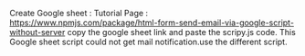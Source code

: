 Create Google sheet :
Tutorial Page : https://www.npmjs.com/package/html-form-send-email-via-google-script-without-server
copy the google sheet link and paste the scripy.js code.
This Google sheet script could not get mail notification.use the different script.
